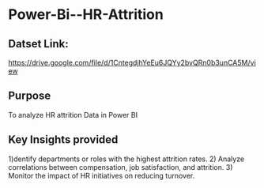 # Power-Bi--HR-Attrition
## Datset Link:
https://drive.google.com/file/d/1CntegdjhYeEu6JQYy2bvQRn0b3unCA5M/view
## Purpose 
To analyze HR attrition Data in Power BI
## Key Insights provided
1)dentify departments or roles with the highest attrition rates.
2) Analyze correlations between compensation, job satisfaction, and attrition.
3) Monitor the impact of HR initiatives on reducing turnover.

